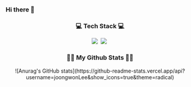### Hi there 👋

<!--
**joongwonLee/joongwonLee** is a ✨ _special_ ✨ repository because its `README.md` (this file) appears on your GitHub profile.

Here are some ideas to get you started:

- 🔭 I’m currently working on ...
### - 🌱 I’m currently learning iOS & Swift
- 👯 I’m looking to collaborate on ...
- 🤔 I’m looking for help with ...
- 💬 Ask me about ...
- 📫 How to reach me: ...
- 😄 Pronouns: ...
- ⚡ Fun fact: ...
-->

<h3 align="center">💻 Tech Stack 💻</h3>
<p align="center">
<img src="https://img.shields.io/badge/Swift-F05138?style=plastic&logo=Swift&logoColor=orange"/></a>&nbsp
<img src="https://img.shields.io/badge/Python-3766AB?style=plastic&logo=Python&logoColor=white"/></a>&nbsp

<h3 align="center">🧑‍💻 My Github Stats 🧑‍💻</h3>
<div align="center">
![Anurag's GitHub stats](https://github-readme-stats.vercel.app/api?username=joongwonLee&show_icons=true&theme=radical)
